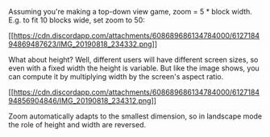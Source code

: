 Assuming you're making a top-down view game, zoom = 5 * block width. E.g. to fit 10 blocks wide, set zoom to 50:

[[https://cdn.discordapp.com/attachments/608689686134784000/612718494869487623/IMG_20190818_234332.png]]

What about height? Well, different users will have different screen sizes, so even with a fixed width the height is variable. But like the image shows, you can compute it by multiplying width by the screen's aspect ratio.

[[https://cdn.discordapp.com/attachments/608689686134784000/612718494856904846/IMG_20190818_234312.png]]

Zoom automatically adapts to the smallest dimension, so in landscape mode the role of height and width are reversed.